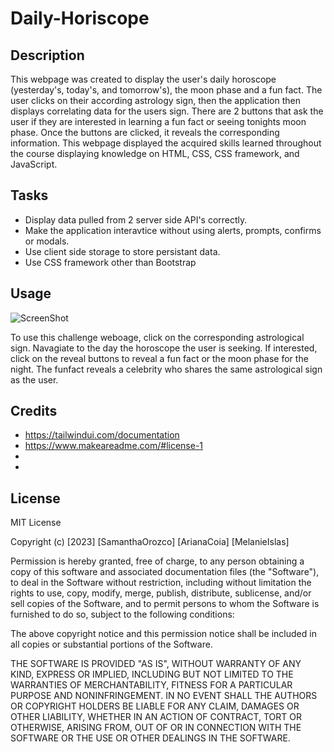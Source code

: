# Daily-Horiscope

## Description

This webpage was created to display the user's daily horoscope (yesterday's, today's, and tomorrow's), the moon phase and a fun fact. The user clicks on their according astrology sign, then the application then displays correlating data for the users sign. There are 2 buttons that ask the user if they are interested in learning a fun fact or seeing tonights moon phase. Once the buttons are clicked, it reveals the corresponding information. This webpage displayed the acquired skills learned throughout the course displaying knowledge on HTML, CSS, CSS framework, and JavaScript. 

## Tasks
- Display data pulled from 2 server side API's correctly.
- Make the application interavtice without using alerts, prompts, confirms or modals.
- Use client side storage to store persistant data.
- Use CSS framework other than Bootstrap



## Usage

![ScreenShot](./)

To use this challenge weboage, click on the corresponding astrological sign. Navagiate to the day the horoscope the user is seeking. If interested, click on the reveal buttons to reveal a fun fact or the moon  phase for the night. The funfact reveals a celebrity who shares the same astrological sign as the user.


## Credits

- https://tailwindui.com/documentation
- https://www.makeareadme.com/#license-1
- 
- 

## License

MIT License

Copyright (c) [2023] [SamanthaOrozco] [ArianaCoia] [MelanieIslas]

Permission is hereby granted, free of charge, to any person obtaining a copy
of this software and associated documentation files (the "Software"), to deal
in the Software without restriction, including without limitation the rights
to use, copy, modify, merge, publish, distribute, sublicense, and/or sell
copies of the Software, and to permit persons to whom the Software is
furnished to do so, subject to the following conditions:

The above copyright notice and this permission notice shall be included in all
copies or substantial portions of the Software.

THE SOFTWARE IS PROVIDED "AS IS", WITHOUT WARRANTY OF ANY KIND, EXPRESS OR
IMPLIED, INCLUDING BUT NOT LIMITED TO THE WARRANTIES OF MERCHANTABILITY,
FITNESS FOR A PARTICULAR PURPOSE AND NONINFRINGEMENT. IN NO EVENT SHALL THE
AUTHORS OR COPYRIGHT HOLDERS BE LIABLE FOR ANY CLAIM, DAMAGES OR OTHER
LIABILITY, WHETHER IN AN ACTION OF CONTRACT, TORT OR OTHERWISE, ARISING FROM,
OUT OF OR IN CONNECTION WITH THE SOFTWARE OR THE USE OR OTHER DEALINGS IN THE
SOFTWARE.
